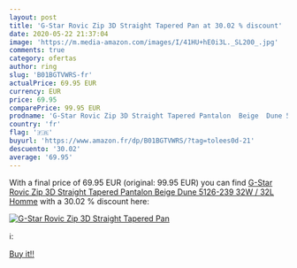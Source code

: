 ```yaml
---
layout: post
title: 'G-Star Rovic Zip 3D Straight Tapered Pan at 30.02 % discount'
date: 2020-05-22 21:37:04
image: 'https://m.media-amazon.com/images/I/41HU+hE0i3L._SL200_.jpg'
comments: true
category: ofertas
author: ring
slug: 'B01BGTVWRS-fr'
actualPrice: 69.95 EUR
currency: EUR
price: 69.95
comparePrice: 99.95 EUR
prodname: 'G-Star Rovic Zip 3D Straight Tapered Pantalon  Beige  Dune 5126-239   32W / 32L Homme'
country: 'fr'
flag: '🇫🇷'
buyurl: 'https://www.amazon.fr/dp/B01BGTVWRS/?tag=tolees0d-21'
descuento: '30.02'
average: '69.95'
---
```


With a final price of 69.95 EUR (original: 99.95 EUR) you can find [G-Star Rovic Zip 3D Straight Tapered Pantalon  Beige  Dune 5126-239   32W / 32L Homme](https://www.amazon.fr/dp/B01BGTVWRS/?tag=tolees0d-21) with a  30.02 % discount here:

[![G-Star Rovic Zip 3D Straight Tapered Pan](https://m.media-amazon.com/images/I/41HU+hE0i3L._SL200_.jpg)](https://www.amazon.fr/dp/B01BGTVWRS/?tag=tolees0d-21)

ℹ️:


[Buy it!!](https://www.amazon.fr/dp/B01BGTVWRS/?tag=tolees0d-21)
